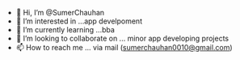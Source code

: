 - 👋 Hi, I’m @SumerChauhan
- 👀 I’m interested in ...app develpoment
- 🌱 I’m currently learning ...bba
- 💞️ I’m looking to collaborate on ... minor app developing projects
- 📫 How to reach me ... via mail (sumerchauhan0010@gmail.com)

<!---
SumerChauhan/SumerChauhan is a ✨ special ✨ repository because its `README.md` (this file) appears on your GitHub profile.
You can click the Preview link to take a look at your changes.
--->
